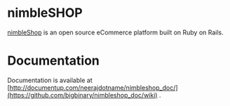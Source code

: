 # nimbleSHOP

[nimbleShop](http://www.nimbleshop.com) is an open source eCommerce platform built on Ruby on Rails.

# Documentation

Documentation is available at [http://documentup.com/neerajdotname/nimbleshop_doc/](https://github.com/bigbinary/nimbleshop_doc/wiki) .
